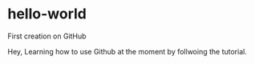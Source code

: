 # hello-world
First creation on GitHub

Hey, Learning how to use Github at the moment by follwoing the tutorial. 
